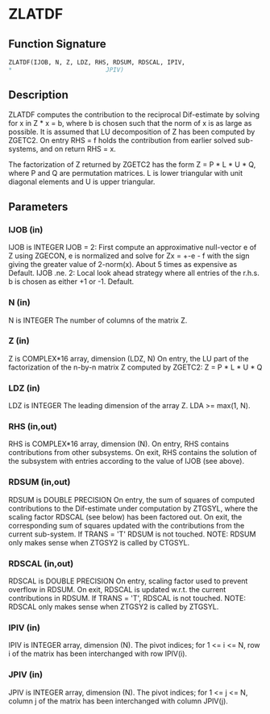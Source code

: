 # ZLATDF

## Function Signature

```fortran
ZLATDF(IJOB, N, Z, LDZ, RHS, RDSUM, RDSCAL, IPIV,
*                          JPIV)
```

## Description


 ZLATDF computes the contribution to the reciprocal Dif-estimate
 by solving for x in Z * x = b, where b is chosen such that the norm
 of x is as large as possible. It is assumed that LU decomposition
 of Z has been computed by ZGETC2. On entry RHS = f holds the
 contribution from earlier solved sub-systems, and on return RHS = x.

 The factorization of Z returned by ZGETC2 has the form
 Z = P * L * U * Q, where P and Q are permutation matrices. L is lower
 triangular with unit diagonal elements and U is upper triangular.

## Parameters

### IJOB (in)

IJOB is INTEGER IJOB = 2: First compute an approximative null-vector e of Z using ZGECON, e is normalized and solve for Zx = +-e - f with the sign giving the greater value of 2-norm(x). About 5 times as expensive as Default. IJOB .ne. 2: Local look ahead strategy where all entries of the r.h.s. b is chosen as either +1 or -1. Default.

### N (in)

N is INTEGER The number of columns of the matrix Z.

### Z (in)

Z is COMPLEX*16 array, dimension (LDZ, N) On entry, the LU part of the factorization of the n-by-n matrix Z computed by ZGETC2: Z = P * L * U * Q

### LDZ (in)

LDZ is INTEGER The leading dimension of the array Z. LDA >= max(1, N).

### RHS (in,out)

RHS is COMPLEX*16 array, dimension (N). On entry, RHS contains contributions from other subsystems. On exit, RHS contains the solution of the subsystem with entries according to the value of IJOB (see above).

### RDSUM (in,out)

RDSUM is DOUBLE PRECISION On entry, the sum of squares of computed contributions to the Dif-estimate under computation by ZTGSYL, where the scaling factor RDSCAL (see below) has been factored out. On exit, the corresponding sum of squares updated with the contributions from the current sub-system. If TRANS = 'T' RDSUM is not touched. NOTE: RDSUM only makes sense when ZTGSY2 is called by CTGSYL.

### RDSCAL (in,out)

RDSCAL is DOUBLE PRECISION On entry, scaling factor used to prevent overflow in RDSUM. On exit, RDSCAL is updated w.r.t. the current contributions in RDSUM. If TRANS = 'T', RDSCAL is not touched. NOTE: RDSCAL only makes sense when ZTGSY2 is called by ZTGSYL.

### IPIV (in)

IPIV is INTEGER array, dimension (N). The pivot indices; for 1 <= i <= N, row i of the matrix has been interchanged with row IPIV(i).

### JPIV (in)

JPIV is INTEGER array, dimension (N). The pivot indices; for 1 <= j <= N, column j of the matrix has been interchanged with column JPIV(j).

